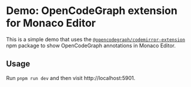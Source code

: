 # Demo: OpenCodeGraph extension for Monaco Editor

This is a simple demo that uses the [`@opencodegraph/codemirror-extension`](https://www.npmjs.com/package/@opencodegraph/codemirror-extension) npm package to show OpenCodeGraph annotations in Monaco Editor.

## Usage

Run `pnpm run dev` and then visit http://localhost:5901.

